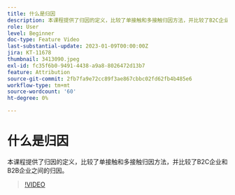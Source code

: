 ```yaml
---
title: 什么是归因
description: 本课程提供了归因的定义，比较了单接触和多接触归因方法，并比较了B2C企业和B2B企业之间的归因。
role: User
level: Beginner
doc-type: Feature Video
last-substantial-update: 2023-01-09T00:00:00Z
jira: KT-11678
thumbnail: 3413090.jpeg
exl-id: fc35f6b0-9491-4438-a9a8-8026472d13b7
feature: Attribution
source-git-commit: 2fb7fa9e72cc89f3ae867cbbc02fd62fb4b485e6
workflow-type: tm+mt
source-wordcount: '60'
ht-degree: 0%

---
```


# 什么是归因

本课程提供了归因的定义，比较了单接触和多接触归因方法，并比较了B2C企业和B2B企业之间的归因。

>[!VIDEO](https://video.tv.adobe.com/v/3413090/?quality=12&learn=on)

